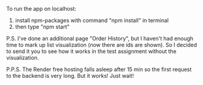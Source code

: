 To run the app on localhost:
1) install npm-packages with command "npm install" in terminal
2) then type "npm start"

P.S. I've done an additional page "Order History", but I haven't had enough time to mark up list visualization (now there are ids are shown).
So I decided to send it you to see how it works in the test assignment without the visualization.

P.P.S. The Render free hosting falls asleep after 15 min so the first request to the backend is very long. But it works! Just wait!